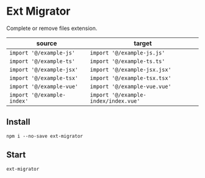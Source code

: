 # Ext Migrator

Complete or remove files extension.

| source                     | target                               |
| -------------------------- | ------------------------------------ |
| `import '@/example-js'`    | `import '@/example-js.js'`           |
| `import '@/example-ts'`    | `import '@/example-ts.ts'`           |
| `import '@/example-jsx'`   | `import '@/example-jsx.jsx'`         |
| `import '@/example-tsx'`   | `import '@/example-tsx.tsx'`         |
| `import '@/example-vue'`   | `import '@/example-vue.vue'`         |
| `import '@/example-index'` | `import '@/example-index/index.vue'` |

## Install

```shell
npm i --no-save ext-migrator
```

## Start

```shell
ext-migrator
```
